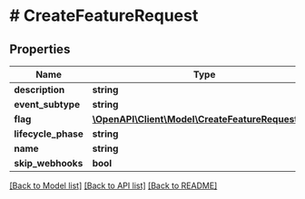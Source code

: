# # CreateFeatureRequest

## Properties

Name | Type | Description | Notes
------------ | ------------- | ------------- | -------------
**description** | **string** |  | [optional]
**event_subtype** | **string** |  | [optional]
**flag** | [**\OpenAPI\Client\Model\CreateFeatureRequestFlag**](CreateFeatureRequestFlag.md) |  | [optional]
**lifecycle_phase** | **string** |  | [optional]
**name** | **string** |  | [optional]
**skip_webhooks** | **bool** |  | [optional]

[[Back to Model list]](../../README.md#models) [[Back to API list]](../../README.md#endpoints) [[Back to README]](../../README.md)
